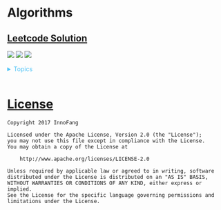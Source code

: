 # Algorithms


## [Leetcode Solution](https://github.com/InnoFang/Algorithms/tree/master/leetcode)


![](https://img.shields.io/badge/Difficulty-Easy-green.svg)
![](https://img.shields.io/badge/Difficulty-Medium-F8AF40.svg)
![](https://img.shields.io/badge/Difficulty-Hard-red.svg)

<details>
<summary style="color:#4FC3F7">Topics</summary>

* [`Array`](https://leetcode.com/tag/array/)
* [`Backtracking`](https://leetcode.com/tag/backtracking/)
* [`Two Pointers`](https://leetcode.com/tag/two-pointers/)
* [`String`](https://leetcode.com/tag/string/)
* [`Linked List`](https://leetcode.com/tag/linked-list/)
* [`Binary Search`](https://leetcode.com/tag/binary-search/)
* [`Hash Table`](https://leetcode.com/tag/hash-table/)
* [`Bit Manipulation`](https://leetcode.com/tag/bit-manipulation/)
* [`Dynamic Programming`](https://leetcode.com/tag/dynamic-programming/)
* [`Math`](https://leetcode.com/tag/math/)
* [`Greedy`](https://leetcode.com/tag/greedy/)
* [`Trie`](https://leetcode.com/tag/trie/)
* [`Stack`](https://leetcode.com/tag/stack/)
* [`Sort`](https://leetcode.com/tag/sort)
* [`Binary Search Tree`](https://leetcode.com/tag/binary-search-tree/)
* [`Tree`](https://leetcode.com/tag/tree/)
* [`Breadth-first Search`](https://leetcode.com/tag/breadth-first-search/)
* [`Depth-first Search`](https://leetcode.com/tag/depth-first-search/)
* [`Union Find`](https://leetcode.com/tag/union-find/)
* [`Divide and Conquer`](https://leetcode.com/tag/divide-and-conquer/)
* [`Heap`](https://leetcode.com/tag/heap/)
* [`Graph`](https://leetcode.com/tag/graph/)

</details>
<br />
 

# [License](https://github.com/InnoFang/Algorithms/blob/master/LICENSE)


    Copyright 2017 InnoFang
  
    Licensed under the Apache License, Version 2.0 (the "License");
    you may not use this file except in compliance with the License.
    You may obtain a copy of the License at
 
        http://www.apache.org/licenses/LICENSE-2.0
 
    Unless required by applicable law or agreed to in writing, software
    distributed under the License is distributed on an "AS IS" BASIS,
    WITHOUT WARRANTIES OR CONDITIONS OF ANY KIND, either express or implied.
    See the License for the specific language governing permissions and
    limitations under the License.